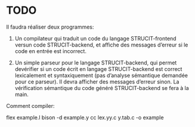 # TODO

Il faudra réaliser deux programmes:

1. Un compilateur qui traduit un code du langage STRUCIT-frontend versun code STRUCIT-backend, et affiche des messages d’erreur si le code en entrée est incorrect.

2. Un simple parseur pour le langage STRUCIT-backend, qui permet devérifier si un code écrit en langage STRUCIT-backend est correct lexicalement et syntaxiquement (pas d’analyse sémantique demandée pour ce parseur). Il devra afficher des messages d’erreur sinon. La vérification sémantique du code généré STRUCIT-backend se fera à la main.

Comment compiler:

flex example.l
bison -d example.y
cc lex.yy.c y.tab.c -o example
